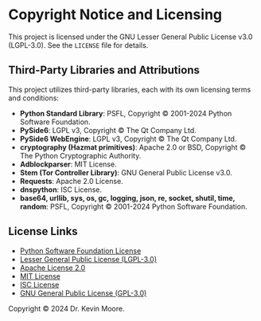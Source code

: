 # Copyright Notice and Licensing  

This project is licensed under the GNU Lesser General Public License v3.0 (LGPL-3.0). See the `LICENSE` file for details.  

## Third-Party Libraries and Attributions  
This project utilizes third-party libraries, each with its own licensing terms and conditions:  

- **Python Standard Library**: PSFL, Copyright © 2001-2024 Python Software Foundation.  
- **PySide6**: LGPL v3, Copyright © The Qt Company Ltd.  
- **PySide6 WebEngine**: LGPL v3, Copyright © The Qt Company Ltd.  
- **cryptography (Hazmat primitives)**: Apache 2.0 or BSD, Copyright © The Python Cryptographic Authority.  
- **Adblockparser**: MIT License.  
- **Stem (Tor Controller Library)**: GNU General Public License v3.0.  
- **Requests**: Apache 2.0 License.  
- **dnspython**: ISC License.  
- **base64, urllib, sys, os, gc, logging, json, re, socket, shutil, time, random**: PSFL, Copyright © 2001-2024 Python Software Foundation.  

## License Links  
- [Python Software Foundation License](https://docs.python.org/3/license.html)  
- [Lesser General Public License (LGPL-3.0)](https://www.gnu.org/licenses/lgpl-3.0.html)  
- [Apache License 2.0](https://www.apache.org/licenses/LICENSE-2.0)  
- [MIT License](https://opensource.org/licenses/MIT)  
- [ISC License](https://opensource.org/licenses/ISC)  
- [GNU General Public License (GPL-3.0)](https://www.gnu.org/licenses/gpl-3.0.html)  

Copyright © 2024 Dr. Kevin Moore.
